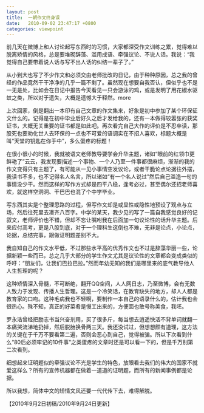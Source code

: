 ```yaml
---
layout: post
title:  一朝作文终身误
date:   2010-09-02 23:47:17 +0800
categories: viewpoint
---
```

前几天在微博上和人讨论起写东西时的习惯，大家都深受作文训练之累，觉得难以脱离矫情的风格，总是要堆砌辞藻、滥用成语、牵强议论、不说人话。我说：“我觉得自己要带着说人话与写不出人话的纠结一辈子了。”

从小到大也写了不少作文和必须交由老师批改的日记，由于种种原因，总之我的曾经的作品竟然干干净净的几乎一篇不剩了。虽然现在想要自我否认，但似乎也不是一无是处，比如会在日记中报告今天看见一只会游泳的鸡，或是发明了用花椒水驱蚊之类，所以对于遗失，大概是遗憾大于释然。more

上次回家，倒是翻出一本印有自己文章的作文集来，好象是初中参加了某个环保征文什么的。记得是在初中毕业后好久之后才发给我的，还有一本做得较嚣张的获奖证书，大概无关重要的证书都是如此吧。再次看完自己大作的评价是不忍卒读，那股死也要劝化世人去环保的一点也不可爱的语调实在不招人喜欢，标题大概是叫“天堂的钥匙在你手中”，多么蛋疼的标题！

在很小很小的时候，我就被语文老师教导要学会升华主题，诸如“眼前的红领巾更鲜艳了”云云，我发现要描述一个事物、一个人乃至一件事都很麻烦，渐渐的我的作文变得只有主题了，有可能从一见小事情空发议论，或者干脆论点论据往外摆，我读书不多，也不记得名人名言，所以诸如“有一个名人说过”然后自己滥造一句的事情没少干。然而这样的写作方式却是四平八稳，逢考必过，甚至偶尔还招老师喜欢，就这样空洞洞、干巴巴也混了个中学毕业。

写东西其实是个整理思路的过程，但写作文却是或显性或隐性地预设了观点与立场，然后往死里去凑齐八百字。中学的某天，我少见的写了一篇自我感觉良好的记叙文，老师评价也不错，但却不忘让嘱咐我在后面加一句议论性的话升华主题。后来应付高考，更是八股到底，对于一个理科生这倒也不难，无非是论点，小论点，论据，总结完事，跟做证明题差别不大。

我自知自己的作文水平低，不过那些水平高的优秀作文也不过是辞藻华丽一些，论据新颖一些而已，总之几乎大部分的学生作文尤其是议论性的文章都会变成类似的呼吁：“朋友们，让我们巴拉巴拉。”然而年幼无知的我们是哪里来的底气教导他人人生哲理的呢？

这种矫情深入骨髓，不可断绝，翻开QQ空间，人人网日志，乃至微博，会有无数人致力于发现、传播人生哲理。这是一个冷笑话，在教育缺失的地方，却人人都是教育家的口吻。这种毛病我也不轻啊，要制作一本自己的语录什么的，估计我也会很热心。殊不知，真正的好菜肴是慢工出来的，方便面也敢号称美食，我呸。

罗永浩曾经把励志书当兴奋剂用，买了很多斤，每当想去逍遥快活不背单词就翻一本痛哭流涕地扔掉，然后脱胎换骨两三天。我还没试过，但想想颇有道理，这方法的关键在于千万不要看第二遍，否则会恶心到自己，觉得被骗。所以下次看到什么“80后必须牢记的10件事“之类蛋疼的文章时还是可以看一下的，但是千万别第二次看到。

细想起来证明题似的牵强议论不光是学生的特色，放眼看去我们的伟大的国家不就爱这样么？所有的宣传机器都在做着一道道的证明题，而所有的新闻事例都是论据。

所以我想，简体中文的矫情文风还要一代代传下去，难得解脱。

【2010年9月2日初稿/2010年9月24日更新】
